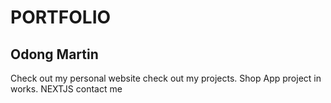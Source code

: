 # PORTFOLIO
## Odong Martin
Check out my personal website
check out my projects. Shop App project in works. 
NEXTJS 
contact me
